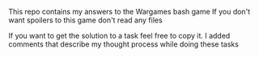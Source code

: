 This repo contains my answers to the Wargames bash game
If you don't want spoilers to this game don't read any files

If you want to get the solution to a task feel free to copy it. I added comments that describe my thought process while doing these tasks
